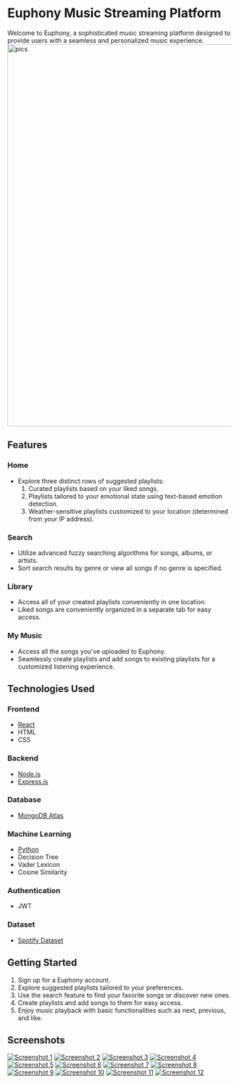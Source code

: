 # Euphony Music Streaming Platform

Welcome to Euphony, a sophisticated music streaming platform designed to provide users with a seamless and personalized music experience.
<img width="857" alt="pics" src="https://github.com/AkibNihal/Euphony/assets/126982931/effdb117-0e7a-4165-85cf-722e7f463815">

## Features

### Home
- Explore three distinct rows of suggested playlists:
  1. Curated playlists based on your liked songs.
  2. Playlists tailored to your emotional state using text-based emotion detection.
  3. Weather-sensitive playlists customized to your location (determined from your IP address).

### Search
- Utilize advanced fuzzy searching algorithms for songs, albums, or artists.
- Sort search results by genre or view all songs if no genre is specified.

### Library
- Access all of your created playlists conveniently in one location.
- Liked songs are conveniently organized in a separate tab for easy access.

### My Music
- Access all the songs you've uploaded to Euphony.
- Seamlessly create playlists and add songs to existing playlists for a customized listening experience.

## Technologies Used

### Frontend
- [React](https://reactjs.org/)
- HTML
- CSS

### Backend
- [Node.js](https://nodejs.org/)
- [Express.js](https://expressjs.com/)

### Database
- [MongoDB Atlas](https://www.mongodb.com/cloud/atlas)

### Machine Learning
- [Python](https://www.python.org/)
- Decision Tree
- Vader Lexicon
- Cosine Similarity

### Authentication
- JWT

### Dataset
- [Spotify Dataset](https://gigasheet.com/sample-data/spotify-dataset)
  
## Getting Started

1. Sign up for a Euphony account.
2. Explore suggested playlists tailored to your preferences.
3. Use the search feature to find your favorite songs or discover new ones.
4. Create playlists and add songs to them for easy access.
5. Enjoy music playback with basic functionalities such as next, previous, and like.

## Screenshots

[![Screenshot 1](screenshots/screenshot1.png)](screenshots/screenshot1.png)
[![Screenshot 2](screenshots/screenshot2.png)](screenshots/screenshot2.png)
[![Screenshot 3](screenshots/screenshot3.png)](screenshots/screenshot3.png)
[![Screenshot 4](screenshots/screenshot4.png)](screenshots/screenshot4.png)
[![Screenshot 5](screenshots/screenshot5.png)](screenshots/screenshot5.png)
[![Screenshot 6](screenshots/screenshot6.png)](screenshots/screenshot6.png)
[![Screenshot 7](screenshots/screenshot7.png)](screenshots/screenshot7.png)
[![Screenshot 8](screenshots/screenshot8.png)](screenshots/screenshot8.png)
[![Screenshot 9](screenshots/screenshot9.png)](screenshots/screenshot9.png)
[![Screenshot 10](screenshots/screenshot10.png)](screenshots/screenshot10.png)
[![Screenshot 11](screenshots/screenshot11.png)](screenshots/screenshot11.png)
[![Screenshot 12](screenshots/screenshot12.png)](screenshots/screenshot12.png)

